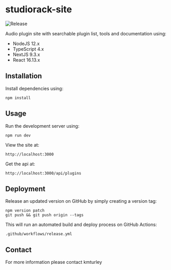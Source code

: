 # studiorack-site
![Release](https://github.com/studiorack/studiorack-site/workflows/Release/badge.svg)

Audio plugin site with searchable plugin list, tools and documentation using:

* NodeJS 12.x
* TypeScript 4.x
* NextJS 9.3.x
* React 16.13.x


## Installation

Install dependencies using:

    npm install


## Usage

Run the development server using:

    npm run dev

View the site at:

    http://localhost:3000

Get the api at:

    http://localhost:3000/api/plugins


## Deployment

Release an updated version on GitHub by simply creating a version tag:

    npm version patch
    git push && git push origin --tags

This will run an automated build and deploy process on GitHub Actions:

    .github/workflows/release.yml


## Contact

For more information please contact kmturley
